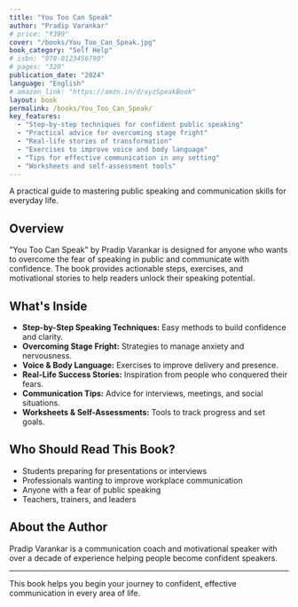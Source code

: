 ```yaml
---
title: "You Too Can Speak"
author: "Pradip Varankar"
# price: "₹399"
cover: "/books/You_Too_Can_Speak.jpg"
book_category: "Self Help"
# isbn: "978-0123456790"
# pages: "320"
publication_date: "2024"
language: "English"
# amazon_link: "https://amzn.in/d/xyzSpeakBook"
layout: book
permalink: /books/You_Too_Can_Speak/
key_features:
  - "Step-by-step techniques for confident public speaking"
  - "Practical advice for overcoming stage fright"
  - "Real-life stories of transformation"
  - "Exercises to improve voice and body language"
  - "Tips for effective communication in any setting"
  - "Worksheets and self-assessment tools"
---
```


A practical guide to mastering public speaking and communication skills for everyday life.

## Overview

"You Too Can Speak" by Pradip Varankar is designed for anyone who wants to overcome the fear of speaking in public and communicate with confidence. The book provides actionable steps, exercises, and motivational stories to help readers unlock their speaking potential.

## What's Inside

- **Step-by-Step Speaking Techniques:** Easy methods to build confidence and clarity.
- **Overcoming Stage Fright:** Strategies to manage anxiety and nervousness.
- **Voice & Body Language:** Exercises to improve delivery and presence.
- **Real-Life Success Stories:** Inspiration from people who conquered their fears.
- **Communication Tips:** Advice for interviews, meetings, and social situations.
- **Worksheets & Self-Assessments:** Tools to track progress and set goals.

## Who Should Read This Book?

- Students preparing for presentations or interviews
- Professionals wanting to improve workplace communication
- Anyone with a fear of public speaking
- Teachers, trainers, and leaders

## About the Author

Pradip Varankar is a communication coach and motivational speaker with over a decade of experience helping people become confident speakers.

---

This book helps you begin your journey to confident, effective communication in every area of life.
